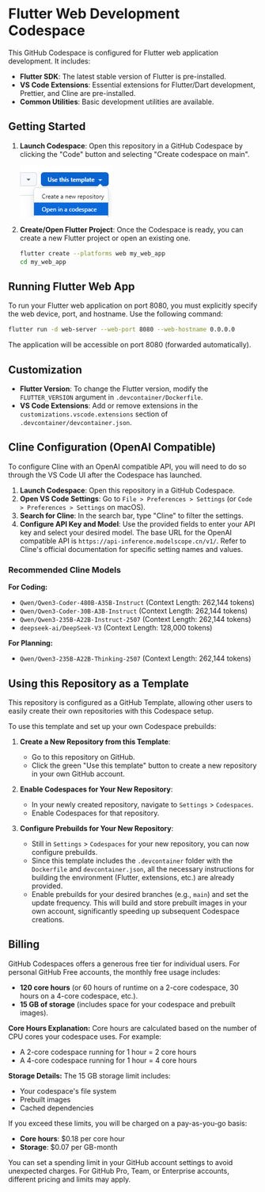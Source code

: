 # Flutter Web Development Codespace

This GitHub Codespace is configured for Flutter web application development. It includes:

- **Flutter SDK**: The latest stable version of Flutter is pre-installed.
- **VS Code Extensions**: Essential extensions for Flutter/Dart development, Prettier, and Cline are pre-installed.
- **Common Utilities**: Basic development utilities are available.

## Getting Started

1.  **Launch Codespace**: Open this repository in a GitHub Codespace by clicking the "Code" button and selecting "Create codespace on main".

    ![Launching Codespace](images/open.png)

2.  **Create/Open Flutter Project**: Once the Codespace is ready, you can create a new Flutter project or open an existing one.
    ```bash
    flutter create --platforms web my_web_app
    cd my_web_app
    ```

## Running Flutter Web App

To run your Flutter web application on port 8080, you must explicitly specify the web device, port, and hostname. Use the following command:

```bash
flutter run -d web-server --web-port 8080 --web-hostname 0.0.0.0
```

The application will be accessible on port 8080 (forwarded automatically).

## Customization

-   **Flutter Version**: To change the Flutter version, modify the `FLUTTER_VERSION` argument in `.devcontainer/Dockerfile`.
-   **VS Code Extensions**: Add or remove extensions in the `customizations.vscode.extensions` section of `.devcontainer/devcontainer.json`.

## Cline Configuration (OpenAI Compatible)

To configure Cline with an OpenAI compatible API, you will need to do so through the VS Code UI after the Codespace has launched. 

1.  **Launch Codespace**: Open this repository in a GitHub Codespace.
2.  **Open VS Code Settings**: Go to `File > Preferences > Settings` (or `Code > Preferences > Settings` on macOS).
3.  **Search for Cline**: In the search bar, type "Cline" to filter the settings.
4.  **Configure API Key and Model**: Use the provided fields to enter your API key and select your desired model. The base URL for the OpenAI compatible API is `https://api-inference.modelscope.cn/v1/`. Refer to Cline's official documentation for specific setting names and values.

### Recommended Cline Models

**For Coding:**
- `Qwen/Qwen3-Coder-480B-A35B-Instruct` (Context Length: 262,144 tokens)
- `Qwen/Qwen3-Coder-30B-A3B-Instruct` (Context Length: 262,144 tokens)
- `Qwen/Qwen3-235B-A22B-Instruct-2507` (Context Length: 262,144 tokens)
- `deepseek-ai/DeepSeek-V3` (Context Length: 128,000 tokens)

**For Planning:**
- `Qwen/Qwen3-235B-A22B-Thinking-2507` (Context Length: 262,144 tokens)

## Using this Repository as a Template

This repository is configured as a GitHub Template, allowing other users to easily create their own repositories with this Codespace setup.

To use this template and set up your own Codespace prebuilds:

1.  **Create a New Repository from this Template**:
    - Go to this repository on GitHub.
    - Click the green "Use this template" button to create a new repository in your own GitHub account.

2.  **Enable Codespaces for Your New Repository**:
    - In your newly created repository, navigate to `Settings` > `Codespaces`.
    - Enable Codespaces for that repository.

3.  **Configure Prebuilds for Your New Repository**:
    - Still in `Settings` > `Codespaces` for your new repository, you can now configure prebuilds.
    - Since this template includes the `.devcontainer` folder with the `Dockerfile` and `devcontainer.json`, all the necessary instructions for building the environment (Flutter, extensions, etc.) are already provided.
    - Enable prebuilds for your desired branches (e.g., `main`) and set the update frequency. This will build and store prebuilt images in your own account, significantly speeding up subsequent Codespace creations.

## Billing

GitHub Codespaces offers a generous free tier for individual users. For personal GitHub Free accounts, the monthly free usage includes:

-   **120 core hours** (or 60 hours of runtime on a 2-core codespace, 30 hours on a 4-core codespace, etc.).
-   **15 GB of storage** (includes space for your codespace and prebuilt images).

**Core Hours Explanation:**
Core hours are calculated based on the number of CPU cores your codespace uses. For example:
- A 2-core codespace running for 1 hour = 2 core hours
- A 4-core codespace running for 1 hour = 4 core hours

**Storage Details:**
The 15 GB storage limit includes:
- Your codespace's file system
- Prebuilt images
- Cached dependencies

If you exceed these limits, you will be charged on a pay-as-you-go basis:
- **Core hours**: $0.18 per core hour
- **Storage**: $0.07 per GB-month

You can set a spending limit in your GitHub account settings to avoid unexpected charges. For GitHub Pro, Team, or Enterprise accounts, different pricing and limits may apply.
